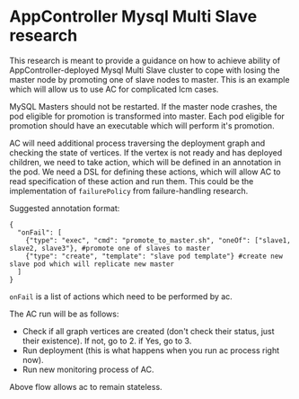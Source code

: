 # AppController Mysql Multi Slave research

This research is meant to provide a guidance on how to achieve ability of AppController-deployed Mysql Multi Slave cluster to cope with losing the master node by promoting one of slave nodes to master.
This is an example which will allow us to use AC for complicated lcm cases.

MySQL Masters should not be restarted. If the master node crashes, the pod eligible for promotion is transformed into master. Each pod eligible for promotion should have an executable which will perform it's promotion.

AC will need additional process traversing the deployment graph and checking the state of vertices. If the vertex is not ready and has deployed children, we need to take action, which will be defined in an annotation in the pod. We need a DSL for defining these actions, which will allow AC to read specification of these action and run them. This could be the implementation of `failurePolicy` from failure-handling research.

Suggested annotation format:
```
{
  "onFail": [
    {"type": "exec", "cmd": "promote_to_master.sh", "oneOf": ["slave1, slave2, slave3"}, #promote one of slaves to master
    {"type": "create", "template": "slave pod template"} #create new slave pod which will replicate new master
  ]
}
```
`onFail` is a list of actions which need to be performed by ac.

The AC run will be as follows:
 - Check if all graph vertices are created (don't check their status, just their existence). If not, go to 2. if Yes, go to 3.
 - Run deployment (this is what happens when you run ac process right now).
 - Run new monitoring process of AC.

Above flow allows ac to remain stateless.
